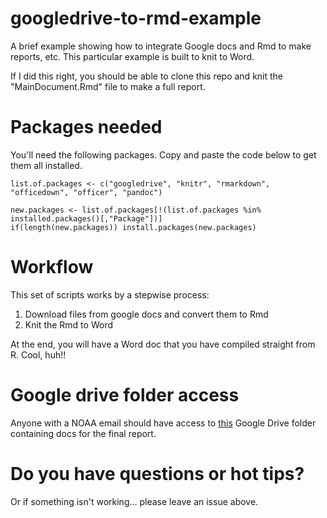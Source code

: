# googledrive-to-rmd-example
A brief example showing how to integrate Google docs and Rmd to make reports, etc. This particular example is built to knit to Word. 

If I did this right, you should be able to clone this repo and knit the "MainDocument.Rmd" file to make a full report.

# Packages needed

You'll need the following packages. Copy and paste the code below to get them all installed.

```{r}
list.of.packages <- c("googledrive", "knitr", "rmarkdown", "officedown", "officer", "pandoc")

new.packages <- list.of.packages[!(list.of.packages %in% installed.packages()[,"Package"])]
if(length(new.packages)) install.packages(new.packages)
```

# Workflow

This set of scripts works by a stepwise process:
1. Download files from google docs and convert them to Rmd
2. Knit the Rmd to Word

At the end, you will have a Word doc that you have compiled straight from R. Cool, huh!!


# Google drive folder access

Anyone with a NOAA email should have access to [this](https://drive.google.com/drive/folders/1qC4L9CLsXyGkVn4pCFnCUZ8IanUokVZ5?usp=sharing) Google Drive folder containing docs for the final report.

# Do you have questions or hot tips?

Or if something isn't working... please leave an issue above.
